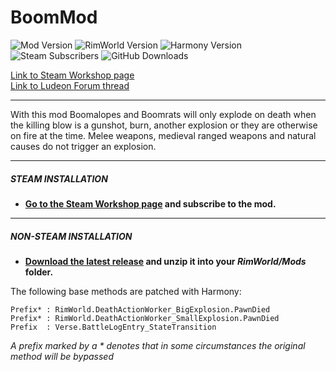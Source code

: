 # BoomMod
![Mod Version](https://img.shields.io/badge/Mod_Version-1.3-blue.svg)
![RimWorld Version](https://img.shields.io/badge/Built_for_RimWorld-1.2-blue.svg)
![Harmony Version](https://img.shields.io/badge/Powered_by_Harmony-2.x-blue.svg)\
![Steam Subscribers](https://img.shields.io/badge/dynamic/xml.svg?label=Steam+Subscribers&query=//table/tr[2]/td[1]&colorB=blue&url=https://steamcommunity.com/sharedfiles/filedetails/%3Fid=1504182014&suffix=+total)
![GitHub Downloads](https://img.shields.io/github/downloads/Jaxe-Dev/BoomMod/total.svg?colorB=blue&label=GitHub+Downloads)


[Link to Steam Workshop page](https://steamcommunity.com/sharedfiles/filedetails/?id=1504182014)\
[Link to Ludeon Forum thread](https://ludeon.com/forums/index.php?topic=45971.0)

---

With this mod Boomalopes and Boomrats will only explode on death when the killing blow is a gunshot, burn, another explosion or they are otherwise on fire at the time. Melee weapons, medieval ranged weapons and natural causes do not trigger an explosion.

---

##### STEAM INSTALLATION
- **[Go to the Steam Workshop page](https://steamcommunity.com/sharedfiles/filedetails/?id=1504182014) and subscribe to the mod.**

---

##### NON-STEAM INSTALLATION
- **[Download the latest release](https://github.com/Jaxe-Dev/BoomMod/releases/latest) and unzip it into your *RimWorld/Mods* folder.**

The following base methods are patched with Harmony:
```
Prefix* : RimWorld.DeathActionWorker_BigExplosion.PawnDied
Prefix* : RimWorld.DeathActionWorker_SmallExplosion.PawnDied
Prefix  : Verse.BattleLogEntry_StateTransition
```
*A prefix marked by a \* denotes that in some circumstances the original method will be bypassed*
